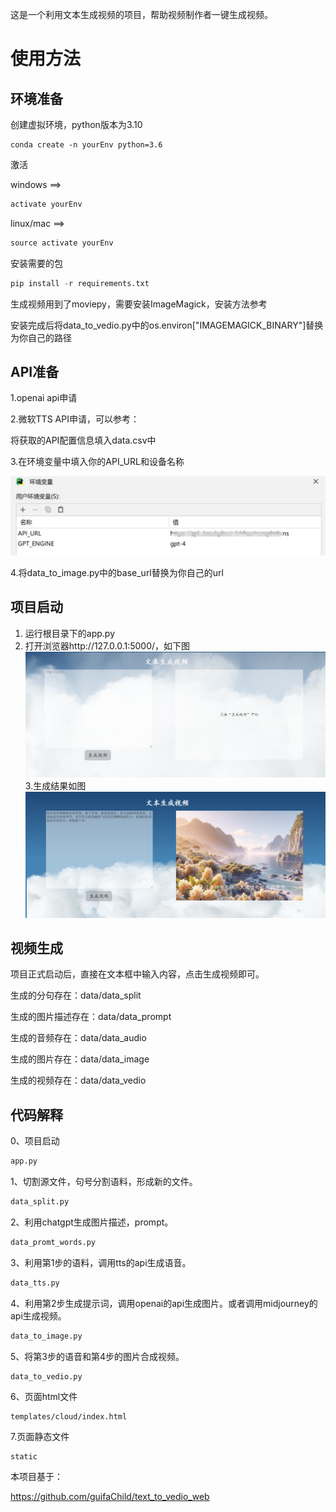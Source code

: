 这是一个利用文本生成视频的项目，帮助视频制作者一键生成视频。



# 使用方法

## 环境准备

创建虚拟环境，python版本为3.10

```
conda create -n yourEnv python=3.6
```

激活

windows ==>

```python
activate yourEnv
```

 linux/mac ==>

```python
source activate yourEnv
```

安装需要的包

```python
pip install -r requirements.txt
```

生成视频用到了moviepy，需要安装ImageMagick，安装方法参考

[1]: https://blog.csdn.net/popboy29/article/details/135587838?spm=1001.2101.3001.6650.2&utm_medium=distribute.pc_relevant.none-task-blog-2%7Edefault%7ECTRLIST%7ERate

安装完成后将data_to_vedio.py中的os.environ["IMAGEMAGICK_BINARY"]替换为你自己的路径

## API准备

1.openai api申请

2.微软TTS API申请，可以参考：

[2]: https://blog.csdn.net/suiyueruge1314/article/details/126445921

将获取的API配置信息填入data.csv中

3.在环境变量中填入你的API_URL和设备名称

![enviorment.png](image/enviorment.png)

4.将data_to_image.py中的base_url替换为你自己的url

## 项目启动

1. 运行根目录下的app.py
2. 打开浏览器http://127.0.0.1:5000/，如下图
![chushi.png](image/chushi.png)
3.生成结果如图
![result.png](image/reslut.png)
## 视频生成

项目正式启动后，直接在文本框中输入内容，点击生成视频即可。

生成的分句存在：data/data_split

生成的图片描述存在：data/data_prompt

生成的音频存在：data/data_audio

生成的图片存在：data/data_image

生成的视频存在：data/data_vedio

## 代码解释

0、项目启动

```python
app.py
```

1、切割源文件，句号分割语料，形成新的文件。

```python
data_split.py
```

2、利用chatgpt生成图片描述，prompt。

```python
data_promt_words.py
```

3、利用第1步的语料，调用tts的api生成语音。

```python
data_tts.py
```

4、利用第2步生成提示词，调用openai的api生成图片。或者调用midjourney的api生成视频。

```python
data_to_image.py
```

5、将第3步的语音和第4步的图片合成视频。

```python
data_to_vedio.py
```

6、页面html文件

```
templates/cloud/index.html
```

7.页面静态文件

```
static
```
本项目基于：

https://github.com/guifaChild/text_to_vedio_web

